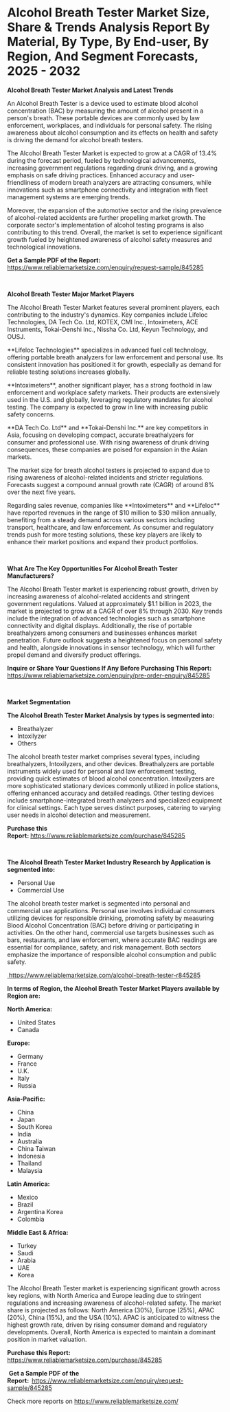 <p><h1>Alcohol Breath Tester Market Size, Share & Trends Analysis Report By Material, By Type, By End-user, By Region, And Segment Forecasts, 2025 - 2032</h1></p><p><strong>Alcohol Breath Tester Market Analysis and Latest Trends</strong></p>
<p><p>An Alcohol Breath Tester is a device used to estimate blood alcohol concentration (BAC) by measuring the amount of alcohol present in a person's breath. These portable devices are commonly used by law enforcement, workplaces, and individuals for personal safety. The rising awareness about alcohol consumption and its effects on health and safety is driving the demand for alcohol breath testers.</p><p>The Alcohol Breath Tester Market is expected to grow at a CAGR of 13.4% during the forecast period, fueled by technological advancements, increasing government regulations regarding drunk driving, and a growing emphasis on safe driving practices. Enhanced accuracy and user-friendliness of modern breath analyzers are attracting consumers, while innovations such as smartphone connectivity and integration with fleet management systems are emerging trends.</p><p>Moreover, the expansion of the automotive sector and the rising prevalence of alcohol-related accidents are further propelling market growth. The corporate sector's implementation of alcohol testing programs is also contributing to this trend. Overall, the market is set to experience significant growth fueled by heightened awareness of alcohol safety measures and technological innovations.</p></p>
<p><strong>Get a Sample PDF of the Report:&nbsp;</strong> <a href="https://www.reliablemarketsize.com/enquiry/request-sample/845285?utm_campaign=1143&utm_medium=2&utm_source=Github&utm_content=ia&utm_term=17022025&utm_id=alcohol-breath-tester">https://www.reliablemarketsize.com/enquiry/request-sample/845285</a></p>
<p>&nbsp;</p>
<p><strong>Alcohol Breath Tester Major Market Players</strong></p>
<p><p>The Alcohol Breath Tester Market features several prominent players, each contributing to the industry's dynamics. Key companies include Lifeloc Technologies, DA Tech Co. Ltd, KOTEX, CMI Inc., Intoximeters, ACE Instruments, Tokai-Denshi Inc., Nissha Co. Ltd, Keyun Technology, and OUSJ.</p><p>**Lifeloc Technologies** specializes in advanced fuel cell technology, offering portable breath analyzers for law enforcement and personal use. Its consistent innovation has positioned it for growth, especially as demand for reliable testing solutions increases globally.</p><p>**Intoximeters**, another significant player, has a strong foothold in law enforcement and workplace safety markets. Their products are extensively used in the U.S. and globally, leveraging regulatory mandates for alcohol testing. The company is expected to grow in line with increasing public safety concerns.</p><p>**DA Tech Co. Ltd** and **Tokai-Denshi Inc.** are key competitors in Asia, focusing on developing compact, accurate breathalyzers for consumer and professional use. With rising awareness of drunk driving consequences, these companies are poised for expansion in the Asian markets.</p><p>The market size for breath alcohol testers is projected to expand due to rising awareness of alcohol-related incidents and stricter regulations. Forecasts suggest a compound annual growth rate (CAGR) of around 8% over the next five years.</p><p>Regarding sales revenue, companies like **Intoximeters** and **Lifeloc** have reported revenues in the range of $10 million to $30 million annually, benefiting from a steady demand across various sectors including transport, healthcare, and law enforcement. As consumer and regulatory trends push for more testing solutions, these key players are likely to enhance their market positions and expand their product portfolios.</p></p>
<p>&nbsp;</p>
<p><strong>What Are The Key Opportunities For Alcohol Breath Tester Manufacturers?</strong></p>
<p><p>The Alcohol Breath Tester market is experiencing robust growth, driven by increasing awareness of alcohol-related accidents and stringent government regulations. Valued at approximately $1.1 billion in 2023, the market is projected to grow at a CAGR of over 8% through 2030. Key trends include the integration of advanced technologies such as smartphone connectivity and digital displays. Additionally, the rise of portable breathalyzers among consumers and businesses enhances market penetration. Future outlook suggests a heightened focus on personal safety and health, alongside innovations in sensor technology, which will further propel demand and diversify product offerings.</p></p>
<p><strong>Inquire or Share Your Questions If Any Before Purchasing This Report:</strong> <a href="https://www.reliablemarketsize.com/enquiry/pre-order-enquiry/845285?utm_campaign=1143&utm_medium=2&utm_source=Github&utm_content=ia&utm_term=17022025&utm_id=alcohol-breath-tester">https://www.reliablemarketsize.com/enquiry/pre-order-enquiry/845285</a></p>
<p>&nbsp;</p>
<p><strong>Market Segmentation</strong></p>
<p><strong>The Alcohol Breath Tester Market Analysis by types is segmented into:</strong></p>
<p><ul><li>Breathalyzer</li><li>Intoxilyzer</li><li>Others</li></ul></p>
<p><p>The alcohol breath tester market comprises several types, including breathalyzers, Intoxilyzers, and other devices. Breathalyzers are portable instruments widely used for personal and law enforcement testing, providing quick estimates of blood alcohol concentration. Intoxilyzers are more sophisticated stationary devices commonly utilized in police stations, offering enhanced accuracy and detailed readings. Other testing devices include smartphone-integrated breath analyzers and specialized equipment for clinical settings. Each type serves distinct purposes, catering to varying user needs in alcohol detection and measurement.</p></p>
<p><strong>Purchase this Report:&nbsp;</strong><a href="https://www.reliablemarketsize.com/purchase/845285?utm_campaign=1143&utm_medium=2&utm_source=Github&utm_content=ia&utm_term=17022025&utm_id=alcohol-breath-tester">https://www.reliablemarketsize.com/purchase/845285</a></p>
<p>&nbsp;</p>
<p><strong>The Alcohol Breath Tester Market Industry Research by Application is segmented into:</strong></p>
<p><ul><li>Personal Use</li><li>Commercial Use</li></ul></p>
<p><p>The alcohol breath tester market is segmented into personal and commercial use applications. Personal use involves individual consumers utilizing devices for responsible drinking, promoting safety by measuring Blood Alcohol Concentration (BAC) before driving or participating in activities. On the other hand, commercial use targets businesses such as bars, restaurants, and law enforcement, where accurate BAC readings are essential for compliance, safety, and risk management. Both sectors emphasize the importance of responsible alcohol consumption and public safety.</p></p>
<p><a href="https://www.reliablemarketsize.com/alcohol-breath-tester-r845285?utm_campaign=1143&utm_medium=2&utm_source=Github&utm_content=ia&utm_term=17022025&utm_id=alcohol-breath-tester">&nbsp;https://www.reliablemarketsize.com/alcohol-breath-tester-r845285</a></p>
<p><strong>In terms of Region, the Alcohol Breath Tester Market Players available by Region are:</strong></p>
<p>
    <p> <strong> North America: </strong>
        <ul>
            <li>United States</li>
            <li>Canada</li>
        </ul>
        </p> 
    <p> <strong> Europe: </strong>
        <ul>
            <li>Germany</li>
            <li>France</li>
            <li>U.K.</li>
            <li>Italy</li>
            <li>Russia</li>
        </ul>
        </p> 
    <p> <strong> Asia-Pacific: </strong>
        <ul>
            <li>China</li>
            <li>Japan</li>
            <li>South Korea</li>
            <li>India</li>
            <li>Australia</li>
            <li>China Taiwan</li>
            <li>Indonesia</li>
            <li>Thailand</li>
            <li>Malaysia</li>
        </ul>
        </p> 
    <p> <strong> Latin America: </strong>
        <ul>
            <li>Mexico</li>
            <li>Brazil</li>
            <li>Argentina Korea</li>
            <li>Colombia</li>
        </ul>
        </p> 
    <p> <strong> Middle East & Africa: </strong>
        <ul>
            <li>Turkey</li>
            <li>Saudi</li>
            <li>Arabia</li>
            <li>UAE</li>
            <li>Korea</li>
        </ul>
    </p>
    </p>
<p><p>The Alcohol Breath Tester market is experiencing significant growth across key regions, with North America and Europe leading due to stringent regulations and increasing awareness of alcohol-related safety. The market share is projected as follows: North America (30%), Europe (25%), APAC (20%), China (15%), and the USA (10%). APAC is anticipated to witness the highest growth rate, driven by rising consumer demand and regulatory developments. Overall, North America is expected to maintain a dominant position in market valuation.</p></p>
<p><strong>Purchase this Report: </strong><a href="https://www.reliablemarketsize.com/purchase/845285?utm_campaign=1143&utm_medium=2&utm_source=Github&utm_content=ia&utm_term=17022025&utm_id=alcohol-breath-tester">https://www.reliablemarketsize.com/purchase/845285</a></p>
<p>&nbsp;<strong>Get a Sample PDF of the Report:&nbsp;&nbsp;</strong><a href="https://www.reliablemarketsize.com/enquiry/request-sample/845285?utm_campaign=1143&utm_medium=2&utm_source=Github&utm_content=ia&utm_term=17022025&utm_id=alcohol-breath-tester">https://www.reliablemarketsize.com/enquiry/request-sample/845285</a></p>
<p><strong></strong></p>
<p>Check more reports on <a href="https://www.reliablemarketsize.com/?utm_campaign=1143&utm_medium=2&utm_source=Github&utm_content=ia&utm_term=17022025&utm_id=alcohol-breath-tester">https://www.reliablemarketsize.com/</a></p>